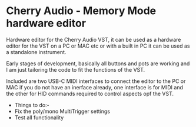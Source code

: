 # Cherry Audio - Memory Mode hardware editor

Hardware editor for the Cherry Audio VST, it can be used as a hardware editor for the VST on a PC or MAC etc or with a built in PC it can be used as a standalone instrument.

Early stages of development, basically all buttons and pots are working and I am just tailoring the code to fit the functions of the VST.

Included are two USB-C MIDI interfaces to connect the editor to the PC or MAC if you do not have an inerface already, one interface is for MIDI and the other for HID commands required to control aspects opf the VST.

* Things to do:-
* Fix the poly/mono MultiTrigger settings
* Test all functionality
